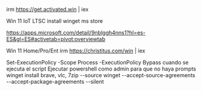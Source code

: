 irm https://get.activated.win | iex

Win 11 IoT LTSC
install winget ms store

https://apps.microsoft.com/detail/9nblggh4nns1?hl=es-ES&gl=ES#activetab=pivot:overviewtab

Win 11 Home/Pro/Ent
irm https://christitus.com/win | iex

Set-ExecutionPolicy -Scope Process -ExecutionPolicy Bypass cuando se ejecuta el script
Ejecutar powershell como admin para que no haya prompts
winget install brave, vlc, 7zip --source winget --accept-source-agreements --accept-package-agreements --silent


